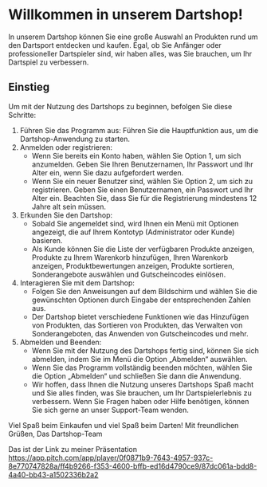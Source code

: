 Willkommen in unserem Dartshop!
========================

In unserem Dartshop können Sie eine große Auswahl an Produkten rund um den Dartsport entdecken und kaufen. Egal, ob Sie
Anfänger oder professioneller Dartspieler sind, wir haben alles, was Sie brauchen, um Ihr Dartspiel zu verbessern.

Einstieg
---------------
Um mit der Nutzung des Dartshops zu beginnen, befolgen Sie diese Schritte:

1. Führen Sie das Programm aus: Führen Sie die Hauptfunktion aus, um die Dartshop-Anwendung zu starten.
2. Anmelden oder registrieren:
    - Wenn Sie bereits ein Konto haben, wählen Sie Option 1, um sich anzumelden. Geben Sie Ihren Benutzernamen, Ihr
      Passwort und Ihr Alter ein, wenn Sie dazu aufgefordert werden.
    - Wenn Sie ein neuer Benutzer sind, wählen Sie Option 2, um sich zu registrieren. Geben Sie einen Benutzernamen, ein
      Passwort und Ihr Alter ein. Beachten Sie, dass Sie für die Registrierung mindestens 12 Jahre alt sein müssen.
3. Erkunden Sie den Dartshop:
    - Sobald Sie angemeldet sind, wird Ihnen ein Menü mit Optionen angezeigt, die auf Ihrem Kontotyp (Administrator oder
      Kunde) basieren.
    - Als Kunde können Sie die Liste der verfügbaren Produkte anzeigen, Produkte zu Ihrem Warenkorb hinzufügen, Ihren
      Warenkorb anzeigen, Produktbewertungen anzeigen, Produkte sortieren, Sonderangebote auswählen und Gutscheincodes
      einlösen.
4. Interagieren Sie mit dem Dartshop:
    - Folgen Sie den Anweisungen auf dem Bildschirm und wählen Sie die gewünschten Optionen durch Eingabe der
      entsprechenden Zahlen aus.
    - Der Dartshop bietet verschiedene Funktionen wie das Hinzufügen von Produkten, das Sortieren von Produkten, das
      Verwalten von Sonderangeboten, das Anwenden von Gutscheincodes und mehr.
5. Abmelden und Beenden:
    - Wenn Sie mit der Nutzung des Dartshops fertig sind, können Sie sich abmelden, indem Sie im Menü die Option
      „Abmelden“ auswählen.
    - Wenn Sie das Programm vollständig beenden möchten, wählen Sie die Option „Abmelden“ und schließen Sie dann die
      Anwendung.
    - Wir hoffen, dass Ihnen die Nutzung unseres Dartshops Spaß macht und Sie alles finden, was Sie brauchen, um Ihr
      Dartspielerlebnis zu verbessern. Wenn Sie Fragen haben oder Hilfe benötigen, können Sie sich gerne an unser
      Support-Team wenden.

Viel Spaß beim Einkaufen und viel Spaß beim Darten!
Mit freundlichen Grüßen,
Das Dartshop-Team

Das ist der Link zu meiner Präsentation
https://app.pitch.com/app/player/0f0871b9-7643-4957-937c-8e770747828a/ff4b9266-f353-4600-bffb-ed16d4790ce9/87dc061a-bdd8-4a40-bb43-a1502336b2a2
